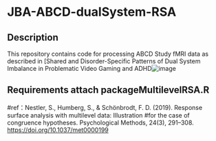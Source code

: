 # JBA-ABCD-dualSystem-RSA
## Description
This repository contains code for processing ABCD Study fMRI data as described in [Shared and Disorder-Specific Patterns of Dual System Imbalance in Problematic Video Gaming and ADHD![image](https://github.com/user-attachments/assets/81f7c57b-ec7e-414f-a7d9-f8b7ca4bf6c1)

## Requirements attach packageMultilevelRSA.R 
#ref：Nestler, S., Humberg, S., & Schönbrodt, F. D. (2019). Response surface analysis with multilevel data: Illustration #for the case of congruence hypotheses. Psychological Methods, 24(3), 291–308. https://doi.org/10.1037/met0000199

